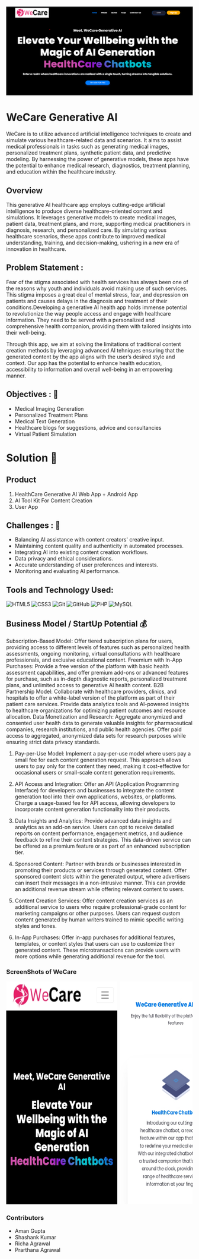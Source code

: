 ![](./images/we.png)

# WeCare Generative AI
WeCare is to utilize advanced artificial intelligence techniques to create and simulate various healthcare-related data and scenarios. It aims to assist medical professionals in tasks such as generating medical images, personalized treatment plans, synthetic patient data, and predictive modeling. By harnessing the power of generative models, these apps have the potential to enhance medical research, diagnostics, treatment planning, and education within the healthcare industry.

## Overview
This generative AI healthcare app employs cutting-edge artificial intelligence to produce diverse healthcare-oriented content and simulations. It leverages generative models to create medical images, patient data, treatment plans, and more, supporting medical practitioners in diagnosis, research, and personalized care. By simulating various healthcare scenarios, these apps contribute to improved medical understanding, training, and decision-making, ushering in a new era of innovation in healthcare.


## Problem Statement :
Fear of the stigma associated with health services has always been one of the reasons why youth and individuals avoid making use of such services. This stigma imposes a great deal of mental stress, fear, and depression on patients and causes delays in the diagnosis and treatment of their conditions.Developing a generative AI health app holds immense potential to revolutionize the way people access and engage with healthcare information. They need to be served with a personalized and comprehensive health companion, providing them with tailored insights into their well-being.

Through this app, we aim at solving the limitations of traditional content creation methods by leveraging advanced AI tehniques ensuring that the generated content by the app aligns with the user’s desired style and context. Our app has the potential to enhance health education, accessibility to information and overall well-being in an empowering manner.

## Objectives :  	:notebook_with_decorative_cover:
- Medical Imaging Generation
- Personalized Treatment Plans
- Medical Text Generation
- Healthcare blogs for suggestions, advice and consultancies
- Virtual Patient Simulation

# Solution  	:key:

## Product 
1. HealthCare Generative AI Web App + Android App
2. AI Tool Kit For Content Creation
3. User App


## Challenges :  	:notebook_with_decorative_cover:
- Balancing AI assistance with content creators' creative input.
- Maintaining content quality and authenticity in automated processes.
- Integrating AI into existing content creation workflows.
- Data privacy and ethical considerations.
- Accurate understanding of user preferences and interests.
- Monitoring and evaluating AI performance.


## Tools and Technology Used:
![HTML5](https://img.shields.io/badge/HTML5-E34F26?style=flat-square&logo=HTML5&logoColor=white)
![CSS3](https://img.shields.io/badge/CSS3-1572B6?style=flat-square&logo=CSS3&logoColor=white)
![Git](https://img.shields.io/badge/Git-F05032?style=flat-square&logo=Git&logoColor=white)
![GitHub](https://img.shields.io/badge/GitHub-181717?style=flat-square&logo=github)
![PHP](https://img.shields.io/badge/-PHP-brightgreen)
![MySQL](https://img.shields.io/badge/-MySQL-yellow)


## Business Model / StartUp Potential  	:moneybag:
Subscription-Based Model: Offer tiered subscription plans for users, providing access to different levels of features such as personalized health assessments, ongoing monitoring, virtual consultations with healthcare professionals, and exclusive educational content.
Freemium with In-App Purchases: Provide a free version of the platform with basic health assessment capabilities, and offer premium add-ons or advanced features for purchase, such as in-depth diagnostic reports, personalized treatment plans, and unlimited access to generative AI health content.
B2B Partnership Model: Collaborate with healthcare providers, clinics, and hospitals to offer a white-label version of the platform as part of their patient care services. Provide data analytics tools and AI-powered insights to healthcare organizations for optimizing patient outcomes and resource allocation.
Data Monetization and Research: Aggregate anonymized and consented user health data to generate valuable insights for pharmaceutical companies, research institutions, and public health agencies. Offer paid access to aggregated, anonymized data sets for research purposes while ensuring strict data privacy standards.

1. Pay-per-Use Model:
Implement a pay-per-use model where users pay a small fee for each content generation request. This approach allows users to pay only for the content they need, making it cost-effective for occasional users or small-scale content generation requirements.

2. API Access and Integration:
Offer an API (Application Programming Interface) for developers and businesses to integrate the content generation tool into their own applications, websites, or platforms. Charge a usage-based fee for API access, allowing developers to incorporate content generation functionality into their products.

3. Data Insights and Analytics:
Provide advanced data insights and analytics as an add-on service. Users can opt to receive detailed reports on content performance, engagement metrics, and audience feedback to refine their content strategies. This data-driven service can be offered as a premium feature or as part of an enhanced subscription tier.

4. Sponsored Content:
Partner with brands or businesses interested in promoting their products or services through generated content. Offer sponsored content slots within the generated output, where advertisers can insert their messages in a non-intrusive manner. This can provide an additional revenue stream while offering relevant content to users.

5. Content Creation Services:
Offer content creation services as an additional service to users who require professional-grade content for marketing campaigns or other purposes. Users can request custom content generated by human writers trained to mimic specific writing styles and tones.

6. In-App Purchases:
Offer in-app purchases for additional features, templates, or content styles that users can use to customize their generated content. These microtransactions can provide users with more options while generating additional revenue for the tool.


### ScreenShots of WeCare
<pre>
<img src="./images/1.jpg" alt="1" width="300" height="600" /> <img src="./images/2.jpg" alt="1" width="300" height="600" /> <img src="./images/3.jpg" alt="1" width="300" height="600" /> <img src="./images/4.jpg" alt="1" width="300" height="600" /> <img src="./images/5.jpg" alt="1" width="300" height="600" /> 
</pre>
### Contributors

- Aman Gupta
- Shashank Kumar
- Richa Agrawal
- Prarthana Agrawal




